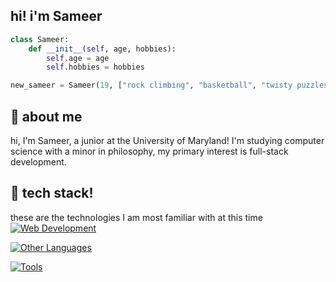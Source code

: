 ## hi! i'm Sameer



```python
class Sameer:
    def __init__(self, age, hobbies):
        self.age = age
        self.hobbies = hobbies

new_sameer = Sameer(19, ["rock climbing", "basketball", "twisty puzzles", "piano", "fashion"])
```

## 🐙 about me

hi, I'm Sameer, a junior at the University of Maryland! I'm studying computer science with a minor in philosophy, my primary
interest is full-stack development. 

## 🦆 tech stack!

these are the technologies I am most familiar with at this time
[![Web Development](https://skillicons.dev/icons?i=java,c,html,css,js,mongodb,nodejs,express,react,ts,vue,nextjs)](https://skillicons.dev)

[![Other Languages](https://skillicons.dev/icons?i=python,cpp)](https://skillicons.dev)

[![Tools](https://skillicons.dev/icons?i=vscode,eclipse,git)](https://skillicons.dev)


